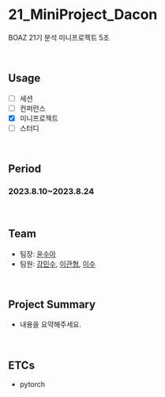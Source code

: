 # 21_MiniProject_Dacon
BOAZ 21기 분석 미니프로젝트 5조

</br>

## Usage
- [ ] 세션
- [ ] 컨퍼런스
- [X] 미니프로젝트
- [ ] 스터디

<br/>

## Period
### 2023.8.10~2023.8.24

<br/>

## Team
- 팀장: [윤수아](https://github.com/sua9912)
- 팀원: [강민수](https://github.com/minnsu03), [이관형](https://github.com/BOAZ-bigdata/), [이수](https://github.com/BOAZ-bigdata/)

<br/>

## Project Summary
- 내용을 요약해주세요.

<br/>

## ETCs
- pytorch 

<br/><br/>
